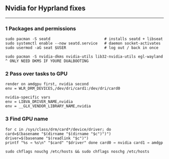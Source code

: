 ## Nvidia for Hyprland fixes

---
### 1 Packages and permissions
```
sudo pacman -S seatd                        # installs seatd + libseat
sudo systemctl enable --now seatd.service   # daemon socket-activates
sudo usermod -aG seat $USER                 # log out / back in once

sudo pacman -S nvidia-dkms nvidia-utils lib32-nvidia-utils egl-wayland
^ ONLY NEED DKMS IF YOURE DUALBOOTING
```
### 2 Pass over tasks to GPU
```
render on amdgpu first, nvidia second
env = WLR_DRM_DEVICES,/dev/dri/card1:/dev/dri/card0

nvidia-specific vars
env = LIBVA_DRIVER_NAME,nvidia
env = __GLX_VENDOR_LIBRARY_NAME,nvidia
```
### 3 Find GPU name 
```
for c in /sys/class/drm/card*/device/driver; do
card=$(basename "$(dirname "$(dirname "$c")")")
driver=$(basename "$(readlink "$c")")
printf "%s → %s\n" "$card" "$driver" done card0 → nvidia card1 → amdgp

sudo chflags nouchg /etc/hosts && sudo chflags noschg /etc/hosts
```


